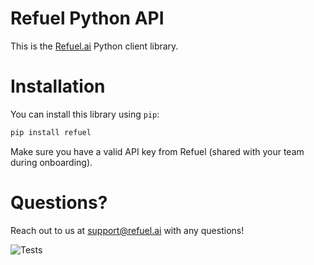 # Refuel Python API

This is the [Refuel.ai](https://www.refuel.ai/) Python client library.

# Installation

You can install this library using `pip`:

```bash
pip install refuel
```

Make sure you have a valid API key from Refuel (shared with your team during onboarding).

# Questions?

Reach out to us at support@refuel.ai with any questions!

![Tests](https://github.com/refuel-ai/refuel-python/actions/workflows/test.yml/badge.svg)